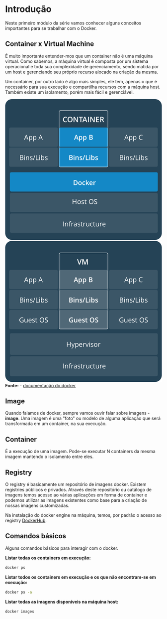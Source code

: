 # Introdução

Neste primeiro módulo da série vamos conhecer alguns conceitos importantes para se trabalhar com o Docker.

## Container x Virtual Machine

É muito importante entender-mos que um container não é uma máquina virtual. Como sabemos, a máquina virtual é composta por um sistema operacional e toda sua complexidade de gerenciamento, sendo matida por um host e gerenciando seu próprio recurso alocado na criação da mesma.

Um container, por outro lado é algo mais simples, ele tem, apenas o que é necessário para sua execução e compartilha recursos com a máquina host. Também existe um isolamento, porém mais fácil e gerenciável.

![Container](https://github.com/codefc/serie-docker/blob/master/docs/images/container.png?raw=true)
![Máquina virtual](https://github.com/codefc/serie-docker/blob/master/docs/images/vm.png?raw=true)
**Fonte:** - [documentação do docker](https://docs.docker.com/get-started/#images-and-containers)

## Image

Quando falamos de docker, sempre vamos ouvir falar sobre imagens - **image**. Uma imagem é uma "foto" ou modelo de alguma aplicação que será transformada em um container, na sua execução.

## Container

É a execução de uma imagem. Pode-se executar N containers da mesma imagem mantendo o isolamento entre eles.

## Registry

O registry é basicamente um repositório de imagens docker. Existem registries públicos e privados. Através deste repositório ou catálogo de imagens temos acesso ao várias aplicações em forma de container e podemos utilizar as imagens existentes como base para a criação de nossas imagens customizadas.

Na instalação do docker engine na máquina, temos, por padrão o acesso ao registry [DockerHub](http://hub.docker.com).

## Comandos básicos

Alguns comandos básicos para interagir com o docker.

**Listar todas os containers em execução:**
```bash
docker ps
```


**Listar todos os containers em execução e os que não encontram-se em execução:**
```bash
docker ps -a
```

**Listar todas as imagens disponíveis na máquina host:**
```bash
docker images
```
